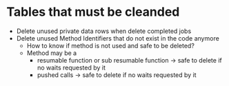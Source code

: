 ﻿# Tables that must be cleanded 
* Delete unused private data rows when delete completed jobs
* Delete unused Method Identifiers that do not exist in the code anymore
	* How to know if method is not used and safe to be deleted?
	* Method may be a 
		* resumable function or sub resumable function -> safe to delete if no waits requested by it
		* pushed calls -> safe to delete if no waits requested by it